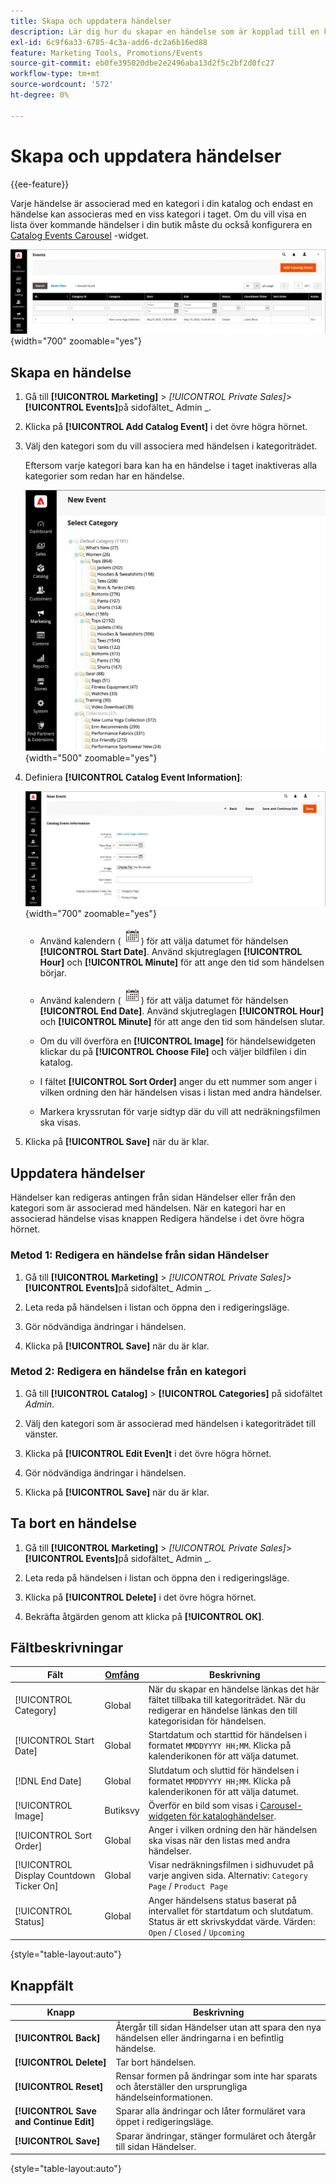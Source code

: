 ```yaml
---
title: Skapa och uppdatera händelser
description: Lär dig hur du skapar en händelse som är kopplad till en kategori i din katalog.
exl-id: 6c9f6a33-6785-4c3a-add6-dc2a6b16ed88
feature: Marketing Tools, Promotions/Events
source-git-commit: eb0fe395020dbe2e2496aba13d2f5c2bf2d0fc27
workflow-type: tm+mt
source-wordcount: '572'
ht-degree: 0%

---
```


# Skapa och uppdatera händelser

{{ee-feature}}

Varje händelse är associerad med en kategori i din katalog och endast en händelse kan associeras med en viss kategori i taget. Om du vill visa en lista över kommande händelser i din butik måste du också konfigurera en [Catalog Events Carousel](../content-design/widget-event-carousel.md) -widget.

![Händelselista](./assets/category-events.png){width="700" zoomable="yes"}

## Skapa en händelse

1. Gå till **[!UICONTROL Marketing]** > _[!UICONTROL Private Sales]_>**[!UICONTROL Events]**&#x200B;på sidofältet_ Admin _.

1. Klicka på **[!UICONTROL Add Catalog Event]** i det övre högra hörnet.

1. Välj den kategori som du vill associera med händelsen i kategoriträdet.

   Eftersom varje kategori bara kan ha en händelse i taget inaktiveras alla kategorier som redan har en händelse.

   ![Ny händelse - kategoriträd](./assets/catalog-events-category-tree.png){width="500" zoomable="yes"}

1. Definiera **[!UICONTROL Catalog Event Information]**:

   ![Kataloghändelseinformation](./assets/catalog-event-information.png){width="700" zoomable="yes"}

   - Använd kalendern (![kalenderikon](../assets/icon-calendar.png)) för att välja datumet för händelsen **[!UICONTROL Start Date]**. Använd skjutreglagen **[!UICONTROL Hour]** och **[!UICONTROL Minute]** för att ange den tid som händelsen börjar.

   - Använd kalendern (![kalenderikon](../assets/icon-calendar.png)) för att välja datumet för händelsen **[!UICONTROL End Date]**. Använd skjutreglagen **[!UICONTROL Hour]** och **[!UICONTROL Minute]** för att ange den tid som händelsen slutar.

   - Om du vill överföra en **[!UICONTROL Image]** för händelsewidgeten klickar du på **[!UICONTROL Choose File]** och väljer bildfilen i din katalog.

   - I fältet **[!UICONTROL Sort Order]** anger du ett nummer som anger i vilken ordning den här händelsen visas i listan med andra händelser.

   - Markera kryssrutan för varje sidtyp där du vill att nedräkningsfilmen ska visas.

1. Klicka på **[!UICONTROL Save]** när du är klar.

## Uppdatera händelser

Händelser kan redigeras antingen från sidan Händelser eller från den kategori som är associerad med händelsen. När en kategori har en associerad händelse visas knappen Redigera händelse i det övre högra hörnet.

### Metod 1: Redigera en händelse från sidan Händelser

1. Gå till **[!UICONTROL Marketing]** > _[!UICONTROL Private Sales]_>**[!UICONTROL Events]**&#x200B;på sidofältet_ Admin _.

1. Leta reda på händelsen i listan och öppna den i redigeringsläge.

1. Gör nödvändiga ändringar i händelsen.

1. Klicka på **[!UICONTROL Save]** när du är klar.

### Metod 2: Redigera en händelse från en kategori

1. Gå till **[!UICONTROL Catalog]** > **[!UICONTROL Categories]** på sidofältet _Admin_.

1. Välj den kategori som är associerad med händelsen i kategoriträdet till vänster.

1. Klicka på **[!UICONTROL Edit Even]t** i det övre högra hörnet.

1. Gör nödvändiga ändringar i händelsen.

1. Klicka på **[!UICONTROL Save]** när du är klar.

## Ta bort en händelse

1. Gå till **[!UICONTROL Marketing]** > _[!UICONTROL Private Sales]_>**[!UICONTROL Events]**&#x200B;på sidofältet_ Admin _.

1. Leta reda på händelsen i listan och öppna den i redigeringsläge.

1. Klicka på **[!UICONTROL Delete]** i det övre högra hörnet.

1. Bekräfta åtgärden genom att klicka på **[!UICONTROL OK]**.

## Fältbeskrivningar

| Fält | [Omfång](../getting-started/websites-stores-views.md#scope-settings) | Beskrivning |
|--- |--- |--- |
| [!UICONTROL Category] | Global | När du skapar en händelse länkas det här fältet tillbaka till kategoriträdet. När du redigerar en händelse länkas den till kategorisidan för händelsen. |
| [!UICONTROL Start Date] | Global | Startdatum och starttid för händelsen i formatet `MMDDYYYY HH;MM`. Klicka på kalenderikonen för att välja datumet. |
| [!DNL End Date] | Global | Slutdatum och sluttid för händelsen i formatet `MMDDYYYY HH;MM`. Klicka på kalenderikonen för att välja datumet. |
| [!UICONTROL Image] | Butiksvy | Överför en bild som visas i [Carousel-widgeten för kataloghändelser](../content-design/widget-event-carousel.md). |
| [!UICONTROL Sort Order] | Global | Anger i vilken ordning den här händelsen ska visas när den listas med andra händelser. |
| [!UICONTROL Display Countdown Ticker On] | Global | Visar nedräkningsfilmen i sidhuvudet på varje angiven sida. Alternativ: `Category Page` / `Product Page` |
| [!UICONTROL Status] | Global | Anger händelsens status baserat på intervallet för startdatum och slutdatum. Status är ett skrivskyddat värde. Värden: `Open` / `Closed` / `Upcoming` |

{style="table-layout:auto"}

## Knappfält

| Knapp | Beskrivning |
|--- |--- |
| **[!UICONTROL Back]** | Återgår till sidan Händelser utan att spara den nya händelsen eller ändringarna i en befintlig händelse. |
| **[!UICONTROL Delete]** | Tar bort händelsen. |
| **[!UICONTROL Reset]** | Rensar formen på ändringar som inte har sparats och återställer den ursprungliga händelseinformationen. |
| **[!UICONTROL Save and Continue Edit]** | Sparar alla ändringar och låter formuläret vara öppet i redigeringsläge. |
| **[!UICONTROL Save]** | Sparar ändringar, stänger formuläret och återgår till sidan Händelser. |

{style="table-layout:auto"}
